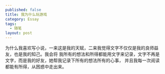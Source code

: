 ```yaml
---
published: false
title: 我为什么玩游戏
category: Essay
tags: 
  - 随笔
layout: post
---
```



为什么我喜欢写小说，一来这是我的天赋，二来我觉得文字不仅仅是我的良师益友，也是我的知己。我会将
我所有的想法和所得都能用文字来记录，文字不再是文字，而是我的好友，她帮我记录下所有的想法所有的心事，
并且我每一次阅读都能有所得，从困惑中走出来。

